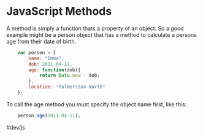 # JavaScript Methods
A method is simply a function thats a property of an object. So a good example might be a person object that has a method to calculate a persons age from their date of birth.

```js
	var person = {
		name: "Emma",
		dob: 2011-04-11,
		age: function(dob){
			return Date.now - dob;
		},
		location: "Palmerston North"
	};
```

To call the age method you must specify the object name first, like this:

```js
	person.age(2011-04-11);
```

#dev/js
